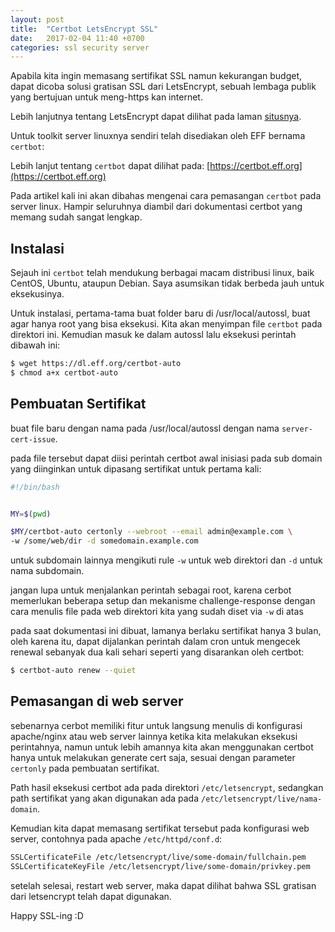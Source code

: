 ```yaml
---
layout: post
title:  "Certbot LetsEncrypt SSL"
date:   2017-02-04 11:40 +0700
categories: ssl security server 
---
```


Apabila kita ingin memasang sertifikat SSL namun kekurangan budget, dapat dicoba solusi 
gratisan SSL dari LetsEncrypt, sebuah lembaga publik yang bertujuan untuk meng-https kan 
internet. 

Lebih lanjutnya tentang LetsEncrypt dapat dilihat pada 
laman [situsnya](https://letsencrypt.org/about/).

Untuk toolkit server linuxnya sendiri telah disediakan oleh EFF bernama `certbot`:

Lebih lanjut tentang `certbot` dapat dilihat pada: [https://certbot.eff.org](https://certbot.eff.org)


Pada artikel kali ini akan dibahas mengenai cara pemasangan `certbot` pada server linux. 
Hampir seluruhnya diambil dari dokumentasi certbot yang memang sudah sangat lengkap.


## Instalasi

Sejauh ini `certbot` telah mendukung berbagai macam distribusi linux, 
baik CentOS, Ubuntu, ataupun Debian. Saya asumsikan tidak berbeda jauh untuk eksekusinya.


Untuk instalasi, pertama-tama buat folder baru di /usr/local/autossl, buat agar hanya 
root yang bisa eksekusi. Kita akan menyimpan file `certbot` pada direktori ini. 
Kemudian masuk ke dalam autossl lalu eksekusi perintah dibawah ini:

```sh
$ wget https://dl.eff.org/certbot-auto
$ chmod a+x certbot-auto
```


## Pembuatan Sertifikat

buat file baru dengan nama pada /usr/local/autossl 
dengan nama `server-cert-issue`.

pada file tersebut dapat diisi perintah certbot awal inisiasi pada 
sub domain yang diinginkan untuk dipasang sertifikat untuk pertama kali:

```sh
#!/bin/bash


MY=$(pwd)

$MY/certbot-auto certonly --webroot --email admin@example.com \
-w /some/web/dir -d somedomain.example.com

```

untuk subdomain lainnya mengikuti rule `-w` untuk web direktori dan `-d` 
untuk nama subdomain.

jangan lupa untuk menjalankan perintah sebagai root, karena cerbot memerlukan 
beberapa setup dan mekanisme challenge-response dengan cara menulis file pada 
web direktori kita yang sudah diset via `-w` di atas



pada saat dokumentasi ini dibuat, lamanya berlaku sertifikat hanya 3 bulan,
oleh karena itu, dapat dijalankan perintah dalam cron untuk mengecek renewal 
sebanyak dua kali sehari seperti yang disarankan oleh certbot:

```sh
$ certbot-auto renew --quiet
```

## Pemasangan di web server

sebenarnya cerbot memiliki fitur untuk langsung menulis di konfigurasi apache/nginx 
atau web server lainnya ketika kita melakukan eksekusi perintahnya, namun untuk 
lebih amannya kita akan menggunakan certbot hanya untuk melakukan generate cert saja,
sesuai dengan parameter `certonly` pada pembuatan sertifikat.

Path hasil eksekusi certbot ada pada direktori `/etc/letsencrypt`, sedangkan path 
sertifikat yang akan digunakan ada pada `/etc/letsencrypt/live/nama-domain`.

Kemudian kita dapat memasang sertifikat tersebut pada konfigurasi web server, 
contohnya pada apache `/etc/httpd/conf.d`:

```txt
SSLCertificateFile /etc/letsencrypt/live/some-domain/fullchain.pem
SSLCertificateKeyFile /etc/letsencrypt/live/some-domain/privkey.pem
```

setelah selesai, restart web server, maka dapat dilihat bahwa SSL gratisan dari 
letsencrypt telah dapat digunakan.


Happy SSL-ing :D




